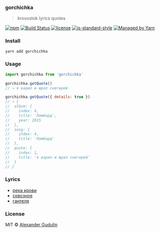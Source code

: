 ### gorchichka
> krovostok lyrics quotes

[![npm](https://img.shields.io/npm/v/gorchichka.svg?style=flat-square)](https://www.npmjs.com/package/gorchichka)
[![Build Status](https://img.shields.io/travis/agudulin/gorchichka/master.svg?style=flat-square)](https://travis-ci.org/agudulin/gorchichka)
[![license](https://img.shields.io/npm/l/gorchichka.svg?style=flat-square)](https://github.com/agudulin/gorchichka/blob/master/license)
[![js-standard-style](https://img.shields.io/badge/code%20style-standard-lightgrey.svg?style=flat-square)](http://standardjs.com/)
[![Managed by Yarn](https://img.shields.io/badge/managed%20by-Yarn-2C8EBB.svg?style=flat-square)](https://yarnpkg.com/)

### Install

```sh
yarn add gorchichka
```

### Usage

```js
import gorchichka from 'gorchichka'

gorchichka.getQuote()
// → я варил и жрал снегирей

gorchichka.getQuote({ details: true })
// → {
//  album: {
//    index: 4,
//    title: 'Ломбард',
//    year: 2015
//  },
//  song: {
//    index: 4,
//    title: 'Ломбард'
//  },
//  quote: {
//    index: 1,
//    title: 'я варил и жрал снегирей'
//  }
// }

```

### Lyrics

- [река крови](http://krovostok.ru/lyrics/L01.html)
- [сквозное](http://krovostok.ru/lyrics/skvoznoye/LS01.html)
- [гантеля](http://krovostok.ru/lyrics/gantalya/gan01.html)

### License

MIT © [Alexander Gudulin](http://gudulin.com)